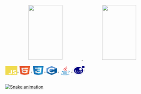 ##
<div align="center">
  <a href="https://github.com/IsmaelBraz1">
  <img height="180em" width="47%" src="https://github-readme-stats.vercel.app/api?username=IsmaelBraz1&show_icons=true&theme=dark&include_all_commits=true&count_private=true"/>
  <img height="180em" width="47%" src="https://github-readme-stats.vercel.app/api/top-langs/?username=IsmaelBraz1&layout=compact&langs_count=7&theme=dark"/>
</div>
  <div style="display: inline_block"><br>
  <img align="center" alt="Rafa-Js" height="30" width="40" src="https://raw.githubusercontent.com/devicons/devicon/master/icons/javascript/javascript-plain.svg">
  <img align="center" alt="Rafa-HTML" height="30" width="40" src="https://raw.githubusercontent.com/devicons/devicon/master/icons/html5/html5-original.svg">
  <img align="center" alt="Rafa-CSS" height="30" width="40" src="https://raw.githubusercontent.com/devicons/devicon/master/icons/css3/css3-original.svg">
  <img align="center" alt="Rafa-C" height="30" width="40" src="https://raw.githubusercontent.com/devicons/devicon/master/icons/c/c-original.svg">
  <img align="center" alt="Rafa-java" height="30" width="40" src="https://raw.githubusercontent.com/devicons/devicon/master/icons/java/java-original.svg">
   <img align="center" alt="Rafa-java" height="30" width="40" src="https://raw.githubusercontent.com/devicons/devicon/master/icons/lua/lua-original.svg">
</div>
  
  ##

  ![Snake animation](https://github.com/IsmaelBraz1/IsmaelBraz1/blob/output/github-contribution-grid-snake.svg)
